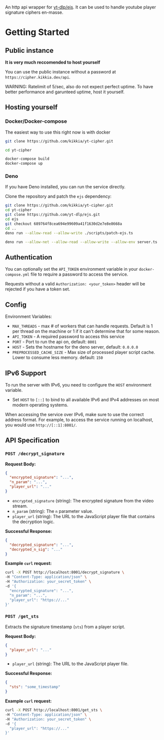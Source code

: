 An http api wrapper for [yt-dlp/ejs](https://github.com/yt-dlp/ejs). It can be used to handle youtube player signature ciphers en-masse. 

# Getting Started

## Public instance
**It is very much reccomended to host yourself**

You can use the public instance without a password at `https://cipher.kikkia.dev/api`. 

WARNING: Ratelimit of 5/sec, also do not expect perfect uptime. To have better performance and garunteed uptime, host it yourself. 

## Hosting yourself

### Docker/Docker-compose

The easiest way to use this right now is with docker

```bash
git clone https://github.com/kikkia/yt-cipher.git

cd yt-cipher

docker-compose build
docker-compose up
```

### Deno

If you have Deno installed, you can run the service directly.

Clone the repository and patch the `ejs` dependency:

```bash
git clone https://github.com/kikkia/yt-cipher.git
cd yt-cipher
git clone https://github.com/yt-dlp/ejs.git
cd ejs
git checkout 689764f8cea694e99609a41f1630d2e7e8e8668a
cd ..
deno run --allow-read --allow-write ./scripts/patch-ejs.ts
```

```bash
deno run --allow-net --allow-read --allow-write --allow-env server.ts
```

## Authentication

You can optionally set the `API_TOKEN` environment variable in your `docker-compose.yml` file to require a password to access the service.

Requests without a valid `Authorization: <your_token>` header will be rejected if you have a token set.

## Config

Environment Variables:
- `MAX_THREADS` - max # of workers that can handle requests. Default is 1 per thread on the machine or 1 if it can't determine that for some reason. 
- `API_TOKEN` - A required password to access this service
- `PORT` - Port to run the api on, default: `8001`
- `HOST` - Sets the hostname for the deno server, default: `0.0.0.0`
- `PREPROCESSED_CACHE_SIZE` - Max size of processed player script cache. Lower to consume less memory. default: `150`

## IPv6 Support

To run the server with IPv6, you need to configure the `HOST` environment variable.

- Set `HOST` to `[::]` to bind to all available IPv6 and IPv4 addresses on most modern operating systems.

When accessing the service over IPv6, make sure to use the correct address format. For example, to access the service running on localhost, you would use `http://[::1]:8001/`.

## API Specification

### `POST /decrypt_signature`

**Request Body:**

```json
{
  "encrypted_signature": "...",
  "n_param": "...",
  "player_url": "..."
}
```

- `encrypted_signature` (string): The encrypted signature from the video stream.
- `n_param` (string): The `n` parameter value.
- `player_url` (string): The URL to the JavaScript player file that contains the decryption logic.

**Successful Response:**

```json
{
  "decrypted_signature": "...",
  "decrypted_n_sig": "..."
}
```

**Example `curl` request:**

```bash
curl -X POST http://localhost:8001/decrypt_signature \
-H "Content-Type: application/json" \
-H "Authorization: your_secret_token" \
-d '{
  "encrypted_signature": "...",
  "n_param": "...",
  "player_url": "https://..."
}'
```

### `POST /get_sts`

Extracts the signature timestamp (`sts`) from a player script.

**Request Body:**

```json
{
  "player_url": "..."
}
```

- `player_url` (string): The URL to the JavaScript player file.

**Successful Response:**

```json
{
  "sts": "some_timestamp"
}
```

**Example `curl` request:**

```bash
curl -X POST http://localhost:8001/get_sts \
-H "Content-Type: application/json" \
-H "Authorization: your_secret_token" \
-d '{
  "player_url": "https://..."
}'
```
